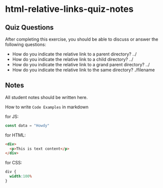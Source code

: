 # html-relative-links-quiz-notes

## Quiz Questions

After completing this exercise, you should be able to discuss or answer the following questions:

- How do you indicate the relative link to a parent directory?
../
- How do you indicate the relative link to a child directory?
../
- How do you indicate the relative link to a grand parent directory?
../
- How do you indicate the relative link to the same directory?
./filename
## Notes

All student notes should be written here.


How to write `Code Examples` in markdown

for JS:
```javascript
const data = "Howdy"
```

for HTML:
```html
<div>
  <p>This is text content</p>
</div>
```

for CSS:
```css
div {
  width:100%
}
```
